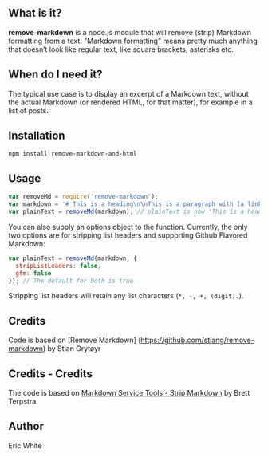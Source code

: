 ## What is it?
**remove-markdown** is a node.js module that will remove (strip) Markdown formatting from a text. "Markdown formatting" means pretty much anything that doesn’t look like regular text, like square brackets, asterisks etc.

## When do I need it?
The typical use case is to display an excerpt of a Markdown text, without the actual Markdown (or rendered HTML, for that matter), for example in a list of posts.

## Installation

```
npm install remove-markdown-and-html
```

## Usage
```js
var removeMd = require('remove-markdown');
var markdown = '# This is a heading\n\nThis is a paragraph with [a link](http://www.disney.com/) in it.';
var plainText = removeMd(markdown); // plainText is now 'This is a heading\n\nThis is a paragraph with a link in it.'
```

You can also supply an options object to the function. Currently, the only two options are for stripping list headers and supporting Github Flavored Markdown:

```js
var plainText = removeMd(markdown, {
  stripListLeaders: false,
  gfm: false
}); // The default for both is true
```

Stripping list headers will retain any list characters (`*, -, +, (digit).`).

## Credits 
Code is based on [Remove Markdown] (https://github.com/stiang/remove-markdown) by Stian Grytøyr
## Credits - Credits
The code is based on [Markdown Service Tools - Strip Markdown](http://brettterpstra.com/2013/10/18/a-markdown-service-to-strip-markdown/) by Brett Terpstra.

## Author
Eric White
